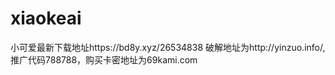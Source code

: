 # xiaokeai
小可爱最新下载地址https://bd8y.xyz/26534838
破解地址为http://yinzuo.info/,推广代码788788，购买卡密地址为69kami.com
